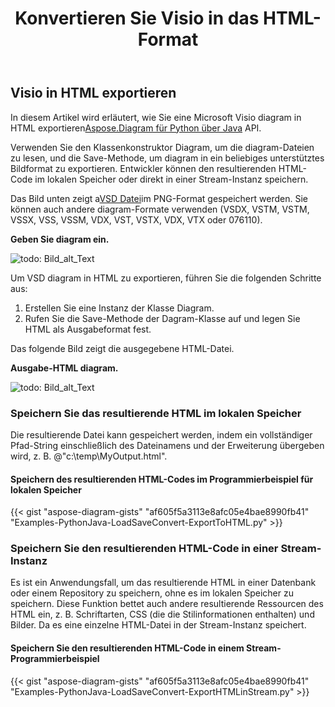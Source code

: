 ﻿---
title:  Konvertieren Sie Visio in das HTML-Format
linktitle: Konvertieren Sie Visio in HTML
type: docs
weight: 30
url: /de/python-java/convert-visio-to-html/
description: Dieses Thema zeigt Ihnen, wie Sie Visio in HTML -Formate unter Verwendung Aspose.Diagram für Python über Java konvertieren.
---
## **Visio in HTML exportieren** ##
 In diesem Artikel wird erläutert, wie Sie eine Microsoft Visio diagram in HTML exportieren[Aspose.Diagram für Python über Java](https://products.aspose.com/diagram/python-java/) API.

Verwenden Sie den Klassenkonstruktor Diagram, um die diagram-Dateien zu lesen, und die Save-Methode, um diagram in ein beliebiges unterstütztes Bildformat zu exportieren. Entwickler können den resultierenden HTML-Code im lokalen Speicher oder direkt in einer Stream-Instanz speichern.

 Das Bild unten zeigt a[VSD Datei](ExportToHTML.vsd)im PNG-Format gespeichert werden. Sie können auch andere diagram-Formate verwenden (VSDX, VSTM, VSTM, VSSX, VSS, VSSM, VDX, VST, VSTX, VDX, VTX oder 076110).

**Geben Sie diagram ein.**

![todo: Bild_alt_Text](http://i.imgur.com/YX4BNNq.png)

Um VSD diagram in HTML zu exportieren, führen Sie die folgenden Schritte aus:

1. Erstellen Sie eine Instanz der Klasse Diagram.
1. Rufen Sie die Save-Methode der Dagram-Klasse auf und legen Sie HTML als Ausgabeformat fest.

Das folgende Bild zeigt die ausgegebene HTML-Datei.

**Ausgabe-HTML diagram.**

![todo: Bild_alt_Text](http://i.imgur.com/syavUqI.png)

### **Speichern Sie das resultierende HTML im lokalen Speicher**
Die resultierende Datei kann gespeichert werden, indem ein vollständiger Pfad-String einschließlich des Dateinamens und der Erweiterung übergeben wird, z. B. @"c:\temp\MyOutput.html".

#### **Speichern des resultierenden HTML-Codes im Programmierbeispiel für lokalen Speicher**
{{< gist "aspose-diagram-gists" "af605f5a3113e8afc05e4bae8990fb41" "Examples-PythonJava-LoadSaveConvert-ExportToHTML.py" >}}



### **Speichern Sie den resultierenden HTML-Code in einer Stream-Instanz**
Es ist ein Anwendungsfall, um das resultierende HTML in einer Datenbank oder einem Repository zu speichern, ohne es im lokalen Speicher zu speichern. Diese Funktion bettet auch andere resultierende Ressourcen des HTML ein, z. B. Schriftarten, CSS (die die Stilinformationen enthalten) und Bilder. Da es eine einzelne HTML-Datei in der Stream-Instanz speichert.
#### **Speichern Sie den resultierenden HTML-Code in einem Stream-Programmierbeispiel**
{{< gist "aspose-diagram-gists" "af605f5a3113e8afc05e4bae8990fb41" "Examples-PythonJava-LoadSaveConvert-ExportHTMLinStream.py" >}}
